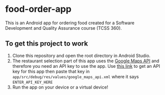 # food-order-app
This is an Android app for ordering food created for a Software Development and Quality Assurance course (TCSS 360).

## To get this project to work

1. Clone this repository and open the root directory in Android Studio.
2. The restaurant selection part of this app uses the [Google Maps API](https://developers.google.com/maps/documentation/android-sdk/intro) and therefore you need an API key to use the app. Use [this link]( https://console.developers.google.com/flows/enableapi?apiid=maps_android_backend&keyType=CLIENT_SIDE_ANDROID&r=E6:06:0D:F9:74:E4:7A:23:45:45:CF:BB:7D:FB:85:2C:E7:C7:6B:6B%3Bcom.example.foodorderapp) to get an API key for this app then paste that key in `app/src/debug/res/values/google_maps_api.xml` where it says `ENTER_API_KEY_HERE`
3. Run the app on your device or a virtual device!
